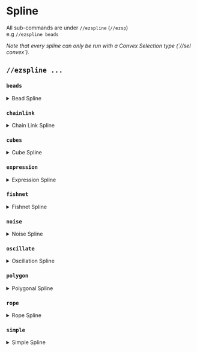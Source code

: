 # Spline

All sub-commands are under `//ezspline`  (`//ezsp`) \
e.g `//ezspline beads`

_Note that every spline can only be run with a Convex Selection type (\`//sel convex\`)._

## `//ezspline ...`

### `beads`

<details>

<summary>Bead Spline</summary>

**`//ezsp beads <pattern> <radii> [-p <kb_parameters>] [-q <quality>]`** \
**`[-n <normalMode>] [-g] [-h]`**

Generates a beads-shaped spline along the selected convex region.

* **Pattern**: Specifies the block pattern.
* **Radii**: The thickness of the spline, defined by up to three comma-separated values.\
  _A radius of 10 will be 10 from the start to the end of the spline, 10,5,15 will start at 10, decreasing to 5 around the middle, and increasing to 15 at the end._
* **-p** (Default: "0:0:0"): Sets the parameters for the flow of the spline, including tension, bias, and continuity, provided in a colon-separated format.
* **-q** (Default: 1.85): Adjusts the quality of the spline generation. Increase this value to reduce air gaps, noting that higher values increase processing time.
* **-n** (Default: "CONSISTENT"): Determines the mode for spline normal calculation.
* **-g**: When used, calculates the center radii using the geometric center for three radii.
* **-h**: Shows the help page.

</details>

### `chainlink`

<details>

<summary>Chain Link Spline</summary>

**`//ezsp chainlink <pattern> <radii> [inner] [offset] [stretch] [spin] [-p <kb_parameters>] [-q <quality>] [-n <normalMode>] [-g] [-h]`**

Generates a chainlink-shaped spline along the selected convex region.

* **Pattern**: Specifies the block pattern.
* **Radii**: The thickness of the spline, defined by up to three comma-separated values.\
  _A radius of 10 will be 10 from the start to the end of the spline, 10,5,15 will start at 10, decreasing to 5 around the middle, and increasing to 15 at the end._
* **Inner** (Default: 1.0): The inner radius ratio of each link.
* **Offset** (Default: 0.0): Amount to offset each link by, adjusting the alignment of the links in the chain.
* **Stretch** (Default: 1.0): The amount to stretch the individual links along the chain.
* **Spin** (Default: 0.0): Adds twist to the spline.
* **-p** (Default: "0:0:0"): Sets the parameters for the flow of the spline, including tension, bias, and continuity, provided in a colon-separated format.
* **-q** (Default: 1.85): Adjusts the quality of the spline generation. Increase this value to reduce air gaps, noting that higher values increase processing time.
* **-n** (Default: "CONSISTENT"): Determines the mode for spline normal calculation.
* **-g**: When used, calculates the center radii using the geometric center for three radii.
* **-h**: Shows the help page.

</details>

### `cubes`

<details>

<summary>Cube Spline</summary>

**`//ezsp cubes <pattern> <radii> [gap] [-p <kb_parameters>] [-q <quality>] [-n <normalMode>] [-g] [-h]`**

Generates a spline out of cubes along the selected convex region.

* **Pattern**: Specifies the block pattern.
* **Radii**: The thickness of the spline, defined by up to three comma-separated values.\
  _A radius of 10 will be 10 from the start to the end of the spline, 10,5,15 will start at 10, decreasing to 5 around the middle, and increasing to 15 at the end._
* **Gap** (Default: 1.0): Sets the gap between cubes.
* **-p** (Default: "0:0:0"): Sets the parameters for the flow of the spline, including tension, bias, and continuity, provided in a colon-separated format.
* **-q** (Default: 1.85): Adjusts the quality of the spline generation. Increase this value to reduce air gaps, noting that higher values increase processing time.
* **-n** (Default: "CONSISTENT"): Determines the mode for spline normal calculation.
* **-g**: When used, calculates the center radii using the geometric center for three radii.
* **-h**: Shows the help page.

</details>

### `expression`

<details>

<summary>Expression Spline</summary>

**`//ezsp expression <pattern> <radii> [spin] <expression> [-p <kb_parameters>] [-q <quality>] [-n <normalMode>] [-g] [-h]`**

Generates a spline shaped by the given WorldEdit expression along the selected convex region.

* **Pattern**: Specifies the block pattern.
* **Radii**: The thickness of the spline, defined by up to three comma-separated values.\
  _A radius of 10 will be 10 from the start to the end of the spline, 10,5,15 will start at 10, decreasing to 5 around the middle, and increasing to 15 at the end._
* **Spin** (Default: 0): Adds twist to the spline.
* **Expression**: The WorldEdit expression defining the shape of the spline. Supports "x", "y", "z" as variables.
* **-p** (Default: "0:0:0"): Sets the parameters for the flow of the spline, including tension, bias, and continuity, provided in a colon-separated format.
* **-q** (Default: 1.85): Adjusts the quality of the spline generation. Increase this value to reduce air gaps, noting that higher values increase processing time.
* **-n** (Default: "CONSISTENT"): Determines the mode for spline normal calculation.
* **-g**: When used, calculates the center radii using the geometric center for three radii.
* **-z**: Normalize the Z-Axis, that runs along the path of the spline, to the [-1,1] domain.
* **-h**: Shows the help page.

A local coordinate system is merged onto the path of the spline. The z-axis runs along the path. The x- and y-axis run perpendicular to the path.

If the -z flag _is not_ set, then the domain of the z-axis is [0,L) whereby L is the length of the path divided by the radius.

If the -z flag _is_ set, then the domain of the z-axis is [-1,1], such that z=-1 is at the beginning and z=1 at the end of the spline.

The domain of the x-axis is [-1,1], such that x=-1 / x=1 is the left / right plane at the radius boundary.

The domain of the y-axis is [-1,1], such that y=-1 / y=1 is the bottom / top plane at the radius boundary.

Example of an expression spline:\
`//ezsp expression red 20,5 0 -q 4 x^2+y^2<1-z%1`\
_Note that the expression must come last_

</details>

### `fishnet`

<details>

<summary>Fishnet Spline</summary>

**`//ezsp fishnet <pattern> <radii> [spacing] [depth] [width] [-p <kb_parameters>] [-q <quality>] [-n <normalMode>] [-g] [-h]`**

Generates a fishnet-shaped spline along the selected convex region.

* **Pattern**: Specifies the block pattern.
* **Radii**: The thickness of the spline, defined by up to three comma-separated values.\
  _A radius of 10 will be 10 from the start to the end of the spline, 10,5,15 will start at 10, decreasing to 5 around the middle, and increasing to 15 at the end._
* **Spacing** (Default: 10): The mesh spacing of the net..
* **Depth** (Default: 2): The depth of each string within the net.
* **Width** (Default: 2): The width of each string.
* **-p** (Default: "0:0:0"): Sets the parameters for the flow of the spline, including tension, bias, and continuity, provided in a colon-separated format.
* **-q** (Default: 1.85): Adjusts the quality of the spline generation. Increase this value to reduce air gaps, noting that higher values increase processing time.
* **-n** (Default: "CONSISTENT"): Determines the mode for spline normal calculation.
* **-g**: When used, calculates the center radii using the geometric center for three radii.
* **-h**: Shows the help page.

</details>

### `noise`

<details>

<summary>Noise Spline</summary>

**`//ezsp noise <pattern> <radii> [strength] [stretch] [spin] <noise> [-p <kb_parameters>] [-q <quality>] [-n <normalMode>] [-g] [-h]`**

Creates a noise-based spline along the selected convex region.

* **Pattern**: Specifies the block pattern.
* **Radii**: The thickness of the spline, defined by up to three comma-separated values.\
  _A radius of 10 will be 10 from the start to the end of the spline, 10,5,15 will start at 10, decreasing to 5 around the middle, and increasing to 15 at the end._
* **Strength** (Default: 0.5): Determines the noise strength, affecting the intensity of the noise.
* **Stretch** (Default: 4.0): Controls the stretch factor of noise along the spline.
* **Spin** (Default: 0): Adds twist to the spline.
* **Noise** (Default: `Perlin(Freq:3)`): Specifies the type of noise to use for generation.
* **-p** (Default: "0:0:0"): Sets the parameters for the flow of the spline, including tension, bias, and continuity, provided in a colon-separated format.
* **-q** (Default: 1.85): Adjusts the quality of the spline generation. Increase this value to reduce air gaps, noting that higher values increase processing time.
* **-n** (Default: "CONSISTENT"): Determines the mode for spline normal calculation.
* **-g**: When used, calculates the center radii using the geometric center for three radii.
* **-h**: Shows the help page.

</details>

### `oscillate`

<details>

<summary>Oscillation Spline</summary>

**`//ezsp oscillate <pattern> <radii> [depth] [interval] [-p <kb_parameters>] [-q <quality>] [-n <normalMode>] [-g] [-h]`**

Generates a spline with an oscillating thickness along the selected convex region.

* **Pattern**: Specifies the block pattern.
* **Radii**: The thickness of the spline, defined by up to three comma-separated values.\
  _A radius of 10 will be 10 from the start to the end of the spline, 10,5,15 will start at 10, decreasing to 5 around the middle, and increasing to 15 at the end._
* **Depth** (Default: 2): Determines the ridge depth of the oscillation, affecting the amplitude of the waves.
* **Interval** (Default: 5): Sets the ridge interval, controlling the frequency of the oscillation along the spline.
* **-p** (Default: "0:0:0"): Sets the parameters for the flow of the spline, including tension, bias, and continuity, provided in a colon-separated format.
* **-q** (Default: 1.85): Adjusts the quality of the spline generation. Increase this value to reduce air gaps, noting that higher values increase processing time.
* **-n** (Default: "CONSISTENT"): Determines the mode for spline normal calculation.
* **-g**: When used, calculates the center radii using the geometric center for three radii.
* **-h**: Shows the help page.

</details>

### `polygon`

<details>

<summary>Polygonal Spline</summary>

**`//ezsp polygon <pattern> <radii> [sides] [spin] [-p <kb_parameters>] [-q <quality>] [-n <normalMode>] [-g] [-h]`**

Creates a regular polygon-shaped spline along the selected convex region.

* **Pattern**: Specifies the block pattern.
* **Radii**: The thickness of the spline, defined by up to three comma-separated values.\
  _A radius of 10 will be 10 from the start to the end of the spline, 10,5,15 will start at 10, decreasing to 5 around the middle, and increasing to 15 at the end._
* **Sides** (Default: 6): Determines the number of sides to the polygon.
* **Spin** (Default: 0.0): Adds twist to the spline.
* **-p** (Default: "0:0:0"): Sets the parameters for the flow of the spline, including tension, bias, and continuity, provided in a colon-separated format.
* **-q** (Default: 1.85): Adjusts the quality of the spline generation. Increase this value to reduce air gaps, noting that higher values increase processing time.
* **-n** (Default: "CONSISTENT"): Determines the mode for spline normal calculation.
* **-g**: When used, calculates the center radii using the geometric center for three radii.
* **-h**: Shows the help page.

</details>

### `rope`

<details>

<summary>Rope Spline</summary>

**`//ezsp rope <pattern> <radii> [ropeCount] [spin] [-p <kb_parameters>] [-q <quality>] [-n <normalMode>] [-g] [-h]`**

Creates a rope-shaped spline along the selected convex region.

* **Pattern**: Specifies the block pattern.
* **Radii**: The thickness of the spline, defined by up to three comma-separated values.\
  _A radius of 10 will be 10 from the start to the end of the spline, 10,5,15 will start at 10, decreasing to 5 around the middle, and increasing to 15 at the end._
* **RopeCount** (Default: 3): Determines the number of intertwining ropes.
* **Spin** (Default: 2.0): Adds twist to the spline.
* **-p** (Default: "0:0:0"): Sets the parameters for the flow of the spline, including tension, bias, and continuity, provided in a colon-separated format.
* **-q** (Default: 1.85): Adjusts the quality of the spline generation. Increase this value to reduce air gaps, noting that higher values increase processing time.
* **-n** (Default: "CONSISTENT"): Determines the mode for spline normal calculation.
* **-g**: When used, calculates the center radii using the geometric center for three radii.
* **-h**: Shows the help page.

</details>

### `simple`

<details>

<summary>Simple Spline</summary>

**`//ezsp simple <pattern> <radii> [-p <kb_parameters>] [-q <quality>]`** \
**`[-n <normalMode>] [-g] [-h]`**

Creates a simple cylindrical spline along the selected convex region.

* **Pattern**: Specifies the block pattern.
* **Radii**: The thickness of the spline, defined by up to three comma-separated values.\
  _A radius of 10 will be 10 from the start to the end of the spline, 10,5,15 will start at 10, decreasing to 5 around the middle, and increasing to 15 at the end._
* **-p** (Default: "0:0:0"): Sets the parameters for the flow of the spline, including tension, bias, and continuity, provided in a colon-separated format.
* **-q** (Default: 1.85): Adjusts the quality of the spline generation. Increase this value to reduce air gaps, noting that higher values increase processing time.
* **-n** (Default: "CONSISTENT"): Determines the mode for spline normal calculation.
* **-g**: When used, calculates the center radii using the geometric center for three radii.
* **-h**: Shows the help page.

</details>

